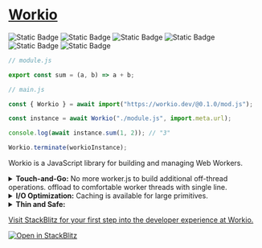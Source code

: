 # [Workio](./book/get-started.md)

![Static Badge](https://img.shields.io/badge/Chrome-80-gray?logo=google-chrome&labelColor=gray&color=lightgreen)
![Static Badge](https://img.shields.io/badge/Edge-80-gray?logo=microsoft-edge&labelColor=gray&color=lightgreen)
![Static Badge](https://img.shields.io/badge/Opera-67-gray?logo=opera&logoColor=e44&labelColor=gray&color=lightgreen)
![Static Badge](https://img.shields.io/badge/Firefox-114-gray?logo=firefox&labelColor=gray&color=lightgreen)
![Static Badge](https://img.shields.io/badge/Safari-15-gray?logo=safari&labelColor=gray&color=lightgreen&logoColor=lightblue)
![Static Badge](https://img.shields.io/badge/Deno-1.0-gray?logo=deno&labelColor=gray&color=lightgreen)
<!-- ![Static Badge](https://img.shields.io/badge/Node.js-12-gray?logo=nodedotjs&labelColor=gray&color=lightgreen&logoColor=12ef15) -->
```javascript
// module.js

export const sum = (a, b) => a + b;
```

```javascript
// main.js

const { Workio } = await import("https://workio.dev/@0.1.0/mod.js");

const instance = await Workio("./module.js", import.meta.url);

console.log(await instance.sum(1, 2)); // "3" 

Workio.terminate(workioInstance);
```

Workio is a JavaScript library for building and managing Web Workers.
<details>
<summary><b>Touch-and-Go:</b> No more worker.js to build additional off-thread operations. offload to comfortable worker threads with single line.</summary>
<br>


</details>
<details>
<summary><b>I/O Optimization:</b> Caching is available for large primitives.</summary>
<br>
This is how you dropdown.
</details>
<details>
<summary><b>Thin and Safe:</b></summary>
<br>
This is how you dropdown.
</details>

[Visit StackBlitz for your first step into the developer experience at Workio.](https://stackblitz.com/edit/web-platform-hceprw?file=script.js)  

[![Open in StackBlitz](https://developer.stackblitz.com/img/open_in_stackblitz_small.svg)](https://stackblitz.com/edit/web-platform-hceprw?file=script.js)
